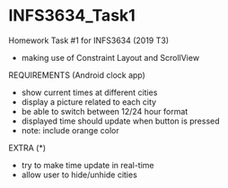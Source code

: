 # INFS3634_Task1
Homework Task #1 for INFS3634 (2019 T3)
  - making use of Constraint Layout and ScrollView

REQUIREMENTS (Android clock app)
  - show current times at different cities
  - display a picture related to each city
  - be able to switch between 12/24 hour format
  - displayed time should update when button is pressed
  - note: include orange color

EXTRA (*)
  - try to make time update in real-time
  - allow user to hide/unhide cities
